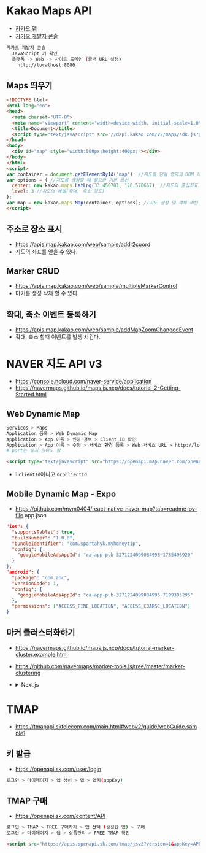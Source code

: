 # Kakao Maps API
* [카카오 맵](https://apis.map.kakao.com/web/guide)
* [카카오 개발자 콘솔](https://developers.kakao.com)
```sh
카카오 개발자 콘솔
  JavaScript 키 확인
  플랫폼 -> Web -> 사이트 도메인 (콜백 URL 설정)
    http://localhost:8080
```

## Maps 띄우기
```html
<!DOCTYPE html>
<html lang="en">
<head>
  <meta charset="UTF-8">
  <meta name="viewport" content="width=device-width, initial-scale=1.0">
  <title>Document</title>
  <script type="text/javascript" src="//dapi.kakao.com/v2/maps/sdk.js?appkey=JavaScript키사용"></script>
</head>
<body>
  <div id="map" style="width:500px;height:400px;"></div>
</body>
</html>
<script>
var container = document.getElementById('map'); //지도를 담을 영역의 DOM 레퍼런스
var options = { //지도를 생성할 때 필요한 기본 옵션
  center: new kakao.maps.LatLng(33.450701, 126.570667), //지도의 중심좌표.
  level: 3 //지도의 레벨(확대, 축소 정도)
};
var map = new kakao.maps.Map(container, options); //지도 생성 및 객체 리턴
</script>
```

## 주소로 장소 표시
* https://apis.map.kakao.com/web/sample/addr2coord
* 지도의 좌표를 얻을 수 있다.

## Marker CRUD
* https://apis.map.kakao.com/web/sample/multipleMarkerControl
* 마커를 생성 삭제 할 수 있다.

## 확대, 축소 이벤트 등록하기
* https://apis.map.kakao.com/web/sample/addMapZoomChangedEvent
* 확대, 축소 할때 이벤트를 발생 시킨다.

# NAVER 지도 API v3 
* https://console.ncloud.com/naver-service/application
* https://navermaps.github.io/maps.js.ncp/docs/tutorial-2-Getting-Started.html

## Web Dynamic Map
```sh
Services > Maps
Application 등록 > Web Dynamic Map
Application > App 이름 > 인증 정보 > Client ID 확인
Application > App 이름 > 수정 > 서비스 환경 등록 > Web 서비스 URL > http://localhost
# port는 넣지 않아도 됨
```
```html
<script type="text/javascript" src="https://openapi.map.naver.com/openapi/v3/maps.js?ncpClientId=YOUR_CLIENT_ID"></script>
```
* ❕ `clientId`아니고 `ncpClientId`

## Mobile Dynamic Map - Expo
* https://github.com/mym0404/react-native-naver-map?tab=readme-ov-file
app.json
```json
"ios": {
  "supportsTablet": true,
  "buildNumber": "1.0.0",
  "bundleIdentifier": "com.spartahyk.myhoneytip",
  "config": {
    "googleMobileAdsAppId": "ca-app-pub-3271224099084995~1755496920"
  }
},
"android": {
  "package": "com.abc",
  "versionCode": 1,
  "config": {
    "googleMobileAdsAppId": "ca-app-pub-3271224099084995~7199395295"
  },
  "permissions": ["ACCESS_FINE_LOCATION", "ACCESS_COARSE_LOCATION"]
}
```

## 마커 클러스터화하기
* https://navermaps.github.io/maps.js.ncp/docs/tutorial-marker-cluster.example.html
* https://github.com/navermaps/marker-tools.js/tree/master/marker-clustering
* <details><summary>Next.js</summary>

  * https://github.com/ovdncids/react-native-curriculum/blob/master/download/naver-map/MarkerClustering.js
  * https://github.com/ovdncids/react-native-curriculum/blob/master/download/naver-map/accidentDeath.json

  pages/map.tsx
  ```tsx
  import { useEffect } from 'react'
  import Script from 'next/script'
  import accidentDeath from '../data/accidentDeath.json'
  
  declare global {
    interface Window {
      naver: any
      N: any
      MarkerClustering: any
    }
  }
  
  const Map = () => {
    useEffect(() => {
      const { naver, N, MarkerClustering } = window
      var map = new naver.maps.Map("map", {
        zoom: 6,
        center: new naver.maps.LatLng(36.2253017, 127.6460516),
        zoomControl: true,
        zoomControlOptions: {
          position: naver.maps.Position.TOP_LEFT,
          style: naver.maps.ZoomControlStyle.SMALL
        }
      });
  
      var markers = [],
        data = accidentDeath.searchResult.accidentDeath;
  
      for (var i = 0, ii = data.length; i < ii; i++) {
        var spot = data[i],
          latlng = new naver.maps.LatLng(spot.grd_la, spot.grd_lo),
          marker = new naver.maps.Marker({
            position: latlng,
            draggable: true
          });
        markers.push(marker);
      }
  
      var htmlMarker1 = {
        content: '<div style="cursor:pointer;width:40px;height:40px;line-height:42px;font-size:10px;color:white;text-align:center;font-weight:bold;background:url(../images/cluster-marker-1.png);background-size:contain;"></div>',
        size: N.Size(40, 40),
        anchor: N.Point(20, 20)
      },
        htmlMarker2 = {
          content: '<div style="cursor:pointer;width:40px;height:40px;line-height:42px;font-size:10px;color:white;text-align:center;font-weight:bold;background:url(../images/cluster-marker-2.png);background-size:contain;"></div>',
          size: N.Size(40, 40),
          anchor: N.Point(20, 20)
        },
        htmlMarker3 = {
          content: '<div style="cursor:pointer;width:40px;height:40px;line-height:42px;font-size:10px;color:white;text-align:center;font-weight:bold;background:url(../images/cluster-marker-3.png);background-size:contain;"></div>',
          size: N.Size(40, 40),
          anchor: N.Point(20, 20)
        },
        htmlMarker4 = {
          content: '<div style="cursor:pointer;width:40px;height:40px;line-height:42px;font-size:10px;color:white;text-align:center;font-weight:bold;background:url(../images/cluster-marker-4.png);background-size:contain;"></div>',
          size: N.Size(40, 40),
          anchor: N.Point(20, 20)
        },
        htmlMarker5 = {
          content: '<div style="cursor:pointer;width:40px;height:40px;line-height:42px;font-size:10px;color:white;text-align:center;font-weight:bold;background:url(../images/cluster-marker-5.png);background-size:contain;"></div>',
          size: N.Size(40, 40),
          anchor: N.Point(20, 20)
        };
  
  
      var markerClustering = new MarkerClustering({
        minClusterSize: 2,
        maxZoom: 13,
        map: map,
        markers: markers,
        disableClickZoom: false,
        gridSize: 120,
        icons: [htmlMarker1, htmlMarker2, htmlMarker3, htmlMarker4, htmlMarker5],
        indexGenerator: [10, 100, 200, 500, 1000],
        stylingFunction: function (clusterMarker: any, count: number) {
          clusterMarker.getElement().firstChild.innerHTML = count
        }
      });
  
    }, [])
    return (
      <>
        <Script
          src="https://oapi.map.naver.com/openapi/v3/maps.js?ncpClientId=qdfvq55x8b"
          strategy="beforeInteractive"
        ></Script>
        <Script
          src="/MarkerClustering.js"
          strategy="beforeInteractive"
        ></Script>
        <div id="map" style={{ width: '100%', height: '800px' }}></div>
      </>
    )
  }
  
  export default Map
  ```
</details>


# TMAP
* https://tmapapi.sktelecom.com/main.html#webv2/guide/webGuide.sample1

## 키 발급
* https://openapi.sk.com/user/login
```sh
로그인 > 마이페이지 > 앱 생성 > 앱 > 앱키(appKey) 
```

## TMAP 구매
* https://openapi.sk.com/content/API
```sh
로그인 > TMAP > FREE 구매하기 > 앱 선택 (생성한 앱) > 구매
로그인 > 마이페이지 > 앱 > 상품관리 > FREE TMAP 확인
```

```html
<script src="https://apis.openapi.sk.com/tmap/jsv2?version=1&appKey=APP_KEY"></script>
```
